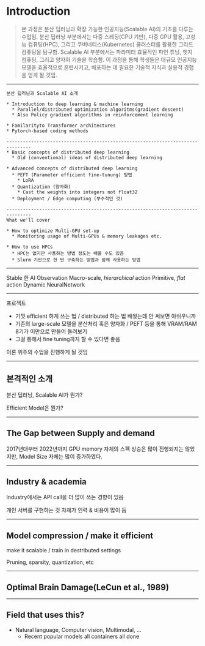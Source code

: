 # Introduction

> 본 과정은 분산 딥러닝과 확장 가능한 인공지능(Scalable AI)의 기초를 다루는 수업임. 분산 딥러닝 부분에서는 다중 스레딩(CPU 기반), 다중 GPU 활용, 고성능 컴퓨팅(HPC), 그리고 쿠버네티스(Kubernetes) 클러스터를 활용한 그리드 컴퓨팅을 탐구함. Scalable AI 부분에서는 파라미터 효율적인 파인 튜닝, 엣지 컴퓨팅, 그리고 양자화 기술을 학습함. 이 과정을 통해 학생들은 대규모 인공지능 모델을 효율적으로 훈련시키고, 배포하는 데 필요한 기술적 지식과 실용적 경험을 얻게 될 것임.

---

```
분산 딥러닝과 Scalable AI 소개

* Introduction to deep learning & machine learning
  * Parallel/distributed optimization algoritms(gradient descent)
  * Also Policy gradient algorithms in reinforcement learning

* Familarityto Transformer architectures
* Pytorch-based coding methods

-------------------------------------------------------------------------------
* Basic concepts of distributed deep learning
  * Old (conventional) ideas of distributed deep learning

* Advanced concepts of distributed deep learning
  * PEFT (Parameter efficient fine-tunung) 방법
    * LoRA
  * Quantization (양자화)
    * Cast the weights into integers not float32
  * Deployment / Edge computing (부수적인 것)

-------------------------------------------------------------------------------
What we'll cover

* How to optimize Multi-GPU set-up
  * Monitoring usage of Multi-GPUs & memory leakages etc.

* How to use HPCs
  * HPC는 없지만 사용하는 방법 정도는 배울 수도 있음
  * Slurm 기반으로 한 번 구축하는 방법과 함께 사용하는 방법
```

---
Stable 한 AI Observation
Macro-scale, *hierarchical* action
Primitive, *flat* action
Dynamic NeuralNetwork

---
프로젝트
* 기껏 efficient 하게 쓰는 법 / distributed 하는 법
  배웠는데 안 써보면 아쉬우니까
* 기존의 large-scale 모델을 분산처리 혹은 양자화 / PEFT 등을 통해 VRAM/RAM 8기가 미만으로 만들어 돌려보기
* 그걸 통해서 fine tuning까지 할 수 있다면 좋음

이론 위주의 수업을 진행하게 될 것임

---
## 본격적인 소개

분산 딥러닝, Scalable AI가 뭔가?
> 

Efficient Model은 뭔가?


---
## The Gap between Supply and demand

2017년대부터 2022년까지 GPU memory 자체의 스펙 상승은 많이 진행되지는 않았지만,
Model Size 자체는 많이 증가하였다.

---
## Industry & academia

Industry에서는 API call을 더 많이 쓰는 경향이 있음

개인 서버를 구현하는 것 자체가 인력 & 비용이 많이 듬

---
## Model compression / make it efficient

make it scalable / train in destributed settings

Pruning, sparsity, quantization, etc

---
## Optimal Brain Damage(LeCun et al., 1989)

---
## Field that uses this?

* Natural language, Computer vision, Multimodal, ...
	* Recent popular models all containers all done

